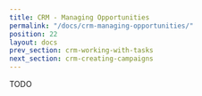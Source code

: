 ```yaml
---
title: CRM - Managing Opportunities
permalink: "/docs/crm-managing-opportunities/"
position: 22
layout: docs
prev_section: crm-working-with-tasks
next_section: crm-creating-campaigns
---
```


TODO
